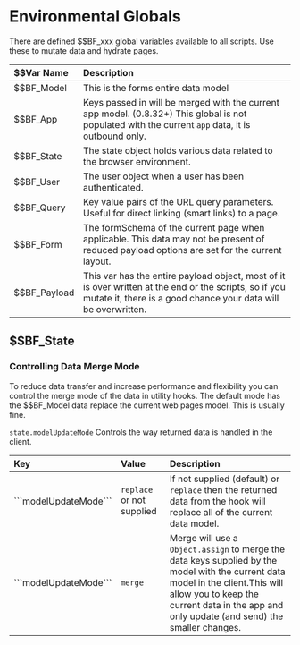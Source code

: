 # Environmental Globals

There are defined $$BF\_xxx global variables available to all scripts. Use these to mutate data and hydrate pages.

| $$Var Name | Description |
| :--- | :--- |
| $$BF\_Model | This is the forms entire data model |
| $$BF\_App | Keys passed in will be merged with the current app model.  \(0.8.32+\) This global is not populated with the current `app` data, it is outbound only. |
| $$BF\_State | The state object holds various data related to the browser environment. |
| $$BF\_User | The user object when a user has been authenticated. |
| $$BF\_Query | Key value pairs of the URL query parameters. Useful for direct linking \(smart links\) to a page. |
| $$BF\_Form | The formSchema of the current page when applicable. This data may not be present of reduced payload options are set for the current layout. |
| $$BF\_Payload | This var has the entire payload object, most of it is over written at the end or the scripts, so if you mutate it, there is a good chance your data will be overwritten. |

## $$BF\_State

### Controlling Data Merge Mode

To reduce data transfer and increase performance and flexibility you can control the merge mode of the data in utility hooks. The default mode has the $$BF\_Model data replace the current web pages model. This is usually fine. 

`state.modelUpdateMode` Controls the way returned data is handled in the client.

| Key | Value | Description |
| :--- | :--- | :--- |
| \```modelUpdateMode``` | `replace`  or not supplied | If not supplied \(default\) or `replace` then the returned data from the hook will replace all of the current data model.  |
| \```modelUpdateMode``` | `merge` | Merge will use a `Object.assign` to merge the data keys supplied by the model with the current data model in the client.This will allow you to keep the current data in the app and only update \(and send\) the smaller changes. |



